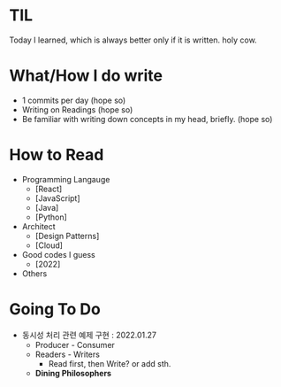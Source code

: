 # TIL
Today I learned, which is always better only if it is written. holy cow. 

# What/How I do write
- 1 commits per day (hope so)
- Writing on Readings (hope so)
- Be familiar with writing down concepts in my head, briefly. (hope so)

# How to Read
- Programming Langauge 
  - [React]
  - [JavaScript]
  - [Java]
  - [Python]
- Architect
  - [Design Patterns] 
  - [Cloud] 
- Good codes I guess
  - [2022] 
- Others
  
# Going To Do
- 동시성 처리 관련 예제 구현 : 2022.01.27
  - Producer - Consumer
  - Readers - Writers
    - Read first, then Write? or add sth.
  - **Dining Philosophers**
   
